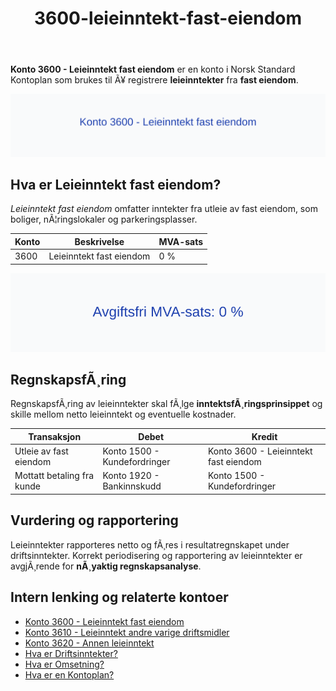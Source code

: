 ﻿---
title: "3600-leieinntekt-fast-eiendom"
meta_title: "3600-leieinntekt-fast-eiendom"
meta_description: '**Konto 3600 - Leieinntekt fast eiendom** er en konto i Norsk Standard Kontoplan som brukes til Ã¥ registrere **leieinntekter** fra **fast eiendom**.'
slug: 3600-leieinntekt-fast-eiendom
type: blog
layout: pages/single
---

**Konto 3600 - Leieinntekt fast eiendom** er en konto i Norsk Standard Kontoplan som brukes til Ã¥ registrere **leieinntekter** fra **fast eiendom**.

![Illustrasjon av konto 3600 Leieinntekt fast eiendom](3600-leieinntekt-fast-eiendom-image.svg)

## Hva er Leieinntekt fast eiendom?

*Leieinntekt fast eiendom* omfatter inntekter fra utleie av fast eiendom, som boliger, nÃ¦ringslokaler og parkeringsplasser.

| Konto | Beskrivelse                   | MVA-sats |
|-------|-------------------------------|----------|
| 3600  | Leieinntekt fast eiendom      | 0 %      |

![Avgiftsfri MVA-sats: 0 %](3600-mva-avgiftsfri.svg)

## RegnskapsfÃ¸ring

RegnskapsfÃ¸ring av leieinntekter skal fÃ¸lge **inntektsfÃ¸ringsprinsippet** og skille mellom netto leieinntekt og eventuelle kostnader.

| Transaksjon                          | Debet                              | Kredit                             |
|--------------------------------------|------------------------------------|------------------------------------|
| Utleie av fast eiendom               | Konto 1500 - Kundefordringer       | Konto 3600 - Leieinntekt fast eiendom |
| Mottatt betaling fra kunde           | Konto 1920 - Bankinnskudd          | Konto 1500 - Kundefordringer       |

## Vurdering og rapportering

Leieinntekter rapporteres netto og fÃ¸res i resultatregnskapet under driftsinntekter. Korrekt periodisering og rapportering av leieinntekter er avgjÃ¸rende for **nÃ¸yaktig regnskapsanalyse**.

## Intern lenking og relaterte kontoer

* [Konto 3600 - Leieinntekt fast eiendom](/blogs/kontoplan/3600-leieinntekt-fast-eiendom "Konto 3600 - Leieinntekt fast eiendom")
* [Konto 3610 - Leieinntekt andre varige driftsmidler](/blogs/kontoplan/3610-leieinntekt-andre-varige-driftsmidler "Konto 3610 - Leieinntekt andre varige driftsmidler")
* [Konto 3620 - Annen leieinntekt](/blogs/kontoplan/3620-annen-leieinntekt "Konto 3620 - Annen leieinntekt")
* [Hva er Driftsinntekter?](/blogs/regnskap/hva-er-driftsinntekter "Hva er Driftsinntekter? Komplett Guide til Driftsinntekter i Regnskap")
* [Hva er Omsetning?](/blogs/regnskap/hva-er-omsetning "Hva er Omsetning? Komplett Guide til Omsetning i Regnskap og Skatt")
* [Hva er en Kontoplan?](/blogs/regnskap/hva-er-kontoplan "Hva er en Kontoplan? Komplett Guide til Kontoplaner i Norsk Regnskap")
